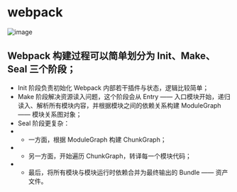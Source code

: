 # webpack
![image](https://github.com/DeanTG/mini-webpack/assets/16485611/c434fbde-4c12-4f4a-8cb3-ee70d63e1db4)

## Webpack 构建过程可以简单划分为 Init、Make、Seal 三个阶段；
* Init 阶段负责初始化 Webpack 内部若干插件与状态，逻辑比较简单；
* Make 阶段解决资源读入问题，这个阶段会从 Entry —— 入口模块开始，递归读入、解析所有模块内容，并根据模块之间的依赖关系构建 ModuleGraph —— 模块关系图对象；
* Seal 阶段更复杂：
* * 一方面，根据 ModuleGraph 构建 ChunkGraph；
* * 另一方面，开始遍历 ChunkGraph，转译每一个模块代码；
* * 最后，将所有模块与模块运行时依赖合并为最终输出的 Bundle —— 资产文件。
